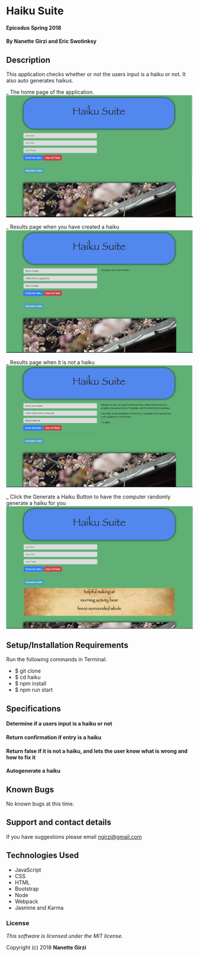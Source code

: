 # Haiku Suite

#### Epicodus Spring 2018

#### By **Nanette Girzi and Eric Swotinksy**

## Description

This application checks whether or not the users input is a haiku or not. It also auto generates haikus.

_ The home page of the application.
![Home](src/img/home.png)

_ Results page when you have created a haiku
![Home](src/img/congrats.png)

_ Results page when it is not a haiku
![Home](src/img/whoops.png)

_ Click the Generate a Haiku Button to have the computer randomly generate a haiku for you
![Home](src/img/generate.png)



## Setup/Installation Requirements

Run the following commands in Terminal:

* $ git clone
* $ cd haiku
* $ npm install
* $ npm run start

## Specifications

#### Determine if a users input is a haiku or not
#### Return confirmation if entry is a haiku
#### Return false if it is not a haiku, and lets the user know what is wrong and how to fix it
#### Autogenerate a haiku

## Known Bugs

No known bugs at this time.

## Support and contact details

If you have suggestions please email ngirzi@gmail.com

## Technologies Used

* JavaScript
* CSS
* HTML
* Bootstrap
* Node
* Webpack
* Jasmine and Karma

### License

*This software is licensed under the MIT license.*

Copyright (c) 2018 **Nanette Girzi**
